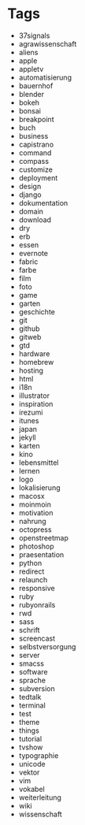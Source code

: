 # Tags

- 37signals
- agrawissenschaft
- aliens
- apple
- appletv
- automatisierung
- bauernhof
- blender
- bokeh
- bonsai
- breakpoint
- buch
- business
- capistrano
- command
- compass
- customize
- deployment
- design
- django
- dokumentation
- domain
- download
- dry
- erb
- essen
- evernote
- fabric
- farbe
- film
- foto
- game
- garten
- geschichte
- git
- github
- gitweb
- gtd
- hardware
- homebrew
- hosting
- html
- i18n
- illustrator
- inspiration
- irezumi
- itunes
- japan
- jekyll
- karten
- kino
- lebensmittel
- lernen
- logo
- lokalisierung
- macosx
- moinmoin
- motivation
- nahrung
- octopress
- openstreetmap
- photoshop
- praesentation
- python
- redirect
- relaunch
- responsive
- ruby
- rubyonrails
- rwd
- sass
- schrift
- screencast
- selbstversorgung
- server
- smacss
- software
- sprache
- subversion
- tedtalk
- terminal
- test
- theme
- things
- tutorial
- tvshow
- typographie
- unicode
- vektor
- vim
- vokabel
- weiterleitung
- wiki
- wissenschaft
